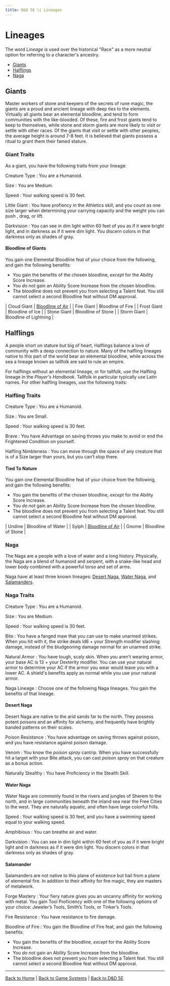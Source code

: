 ```yaml
---
title: D&D 5E \| Lineages
---
```


# Lineages

The word *Lineage* is used over the historical "Race" as a more neutral option for referring to a character's ancestry.

- [Giants](#giants)
- [Halflings](#halflings)
- [Naga](#naga)

## Giants

Master workers of stone and keepers of the secrets of rune magic, the giants are a proud and ancient lineage with deep ties to the elements. Virtually all giants bear an elemental bloodline, and tend to form communities with the like-blooded. Of these, fire and frost giants tend to keep to themselves, while stone and storm giants are more likely to visit or settle with other races. Of the giants that visit or settle with other peoples, the average height is around 7-8 feet. It is believed that giants possess a ritual to grant them their famed stature.

### Giant Traits

As a giant, you have the following traits from your lineage:

Creature Type
: You are a Humanoid.

Size
: You are Medium.

Speed
: Your walking speed is 30 feet.

Little Giant
: You have profiency in the Athletics skill, and you count as one size larger when determining your carrying capacity and the weight you can push , drag, or lift.

Darkvision
: You can see in dim light within 60 feet of you as if it were bright light, and in darkness as if it were dim light. You discern colors in that darkness only as shades of gray.

#### Bloodline of Giants

You gain one Elemental Bloodline feat of your choice from the following, and gain the following benefits:

- You gain the benefits of the chosen bloodline, *except* for the Ability Score Increase.
- You *do not* gain an Ability Score Increase from the chosen bloodline.
- The bloodline does not prevent you from selecting a Talent feat. You still cannot select a second Bloodline feat without DM approval.

| Cloud Giant | [Bloodline of Air](./feats#bloodline-of-air) |
| Fire Giant | Bloodline of Fire |
| Frost Giant | Bloodline of Ice |
| Stone Giant | Bloodline of Stone |
| Storm Giant | Bloodline of Lightning |

## Halflings

A people short on stature but big of heart, Halflings balance a love of community with a deep connection to nature. Many of the halfling lineages native to this part of the world bear an elemental bloodline, while across the sea a lineage known as tallfolk are said to rule an empire.

For halflings without an elemental lineage, or for tallfolk, use the Halfling lineage in the *Player's Handbook*. Tallfolk in particular typically use Latin names. For other halfling lineages, use the following traits:

### Halfling Traits

Creature Type
: You are a Humanoid.

Size
: You are Small.

Speed
: Your walking speed is 30 feet.

Brave
: You have Advantage on saving throws you make to avoid or end the Frightened Condition on yourself.

Halfling Nimbleness
: You can move through the space of any creature that is of a Size larger than yours, but you can’t stop there.

#### Tied To Nature

You gain one Elemental Bloodline feat of your choice from the following, and gain the following benefits:

- You gain the benefits of the chosen bloodline, *except* for the Ability Score Increase.
- You *do not* gain an Ability Score Increase from the chosen bloodline.
- The bloodline does not prevent you from selecting a Talent feat. You still cannot select a second Bloodline feat without DM approval.

| Undine | Bloodline of Water |
| Sylph | [Bloodline of Air](./feats#bloodline-of-air) |
| Gnome | Bloodline of Stone |

### Naga

The Naga are a people with a love of water and a long history. Physically, the Naga are a blend of humanoid and serpent, with a snake-like head and lower body combined with a powerful torso and set of arms.

Naga have at least three known lineages: [Desert Naga](#desert-naga), [Water Naga](#water-naga), and [Salamanders](#salamanders).

### Naga Traits

Creature Type
: You are a Humanoid.

Size
: You are Medium.

Speed
: Your walking speed is 30 feet.

Bite
: You have a fanged maw that you can use to make unarmed strikes. When you hit with it, the strike deals ld6 + your Strength modifier slashing damage, instead of the bludgeoning damage normal for an unarmed strike.

Natural Armor
: You have tough, scaly skin. When you aren't wearing armor, your base AC is 13 + your Dexterity modifier. You can use your natural armor to determine your AC if the armor you wear would leave you with a lower AC. A shield's benefits apply as normal while you use your natural armor.

Naga Lineage
: Choose one of the following Naga lineages. You gain the benefits of that lineage.

#### Desert Naga

Desert Naga are native to the arid sands far to the north. They possess potent poisons and an affinity for alchemy, and frequently have brightly banded patterns on their scales.

Poison Resistance
: You have advantage on saving throws against poison, and you have resistance against poison damage.

Venom
: You know the *poison spray* cantrip. When you have successfully hit a target with your Bite attack, you can cast *poison spray* on that creature as a bonus action.

Naturally Stealthy
: You have Proficiency in the Stealth Skill.

#### Water Naga

Water Naga are commonly found in the rivers and jungles of Sherem to the north, and in large communities beneath the inland sea near the Free Cities to the west. They are naturally aquatic, and often have large colorful frills.

Speed
: Your walking speed is 30 feet, and you have a swimming speed equal to your walking speed.

Amphibious
: You can breathe air and water.

Darkvision
: You can see in dim light within 60 feet of you as if it were bright light and in darkness as if it were dim light. You discern colors in that darkness only as shades of gray.

#### Salamander

Salamanders are not native to this plane of existence but hail from a plane of elemental fire. In addition to their affinity for fire magic, they are masters of metalwork.

Forge Mastery
: Your fiery nature gives you an uncanny affinity for working with metal. You gain Tool Proficiency with one of the following options of your choice: Jeweler’s Tools, Smith’s Tools, or Tinker’s Tools.

Fire Resistance
: You have resistance to fire damage.

Bloodline of Fire
: You gain the Bloodline of Fire feat, and gain the following benefits:

  - You gain the benefits of the bloodline, *except* for the Ability Score Increase.
  - You *do not* gain an Ability Score Increase from the bloodline.
  - The bloodline does not prevent you from selecting a Talent feat. You still cannot select a second Bloodline feat without DM approval.

---

[Back to Home]({{site.baseurl}}/)
|
[Back to Game Systems]({{site.baseurl}}/systems)
|
[Back to D&D 5E]({{site.baseurl}}/systems/5e)
